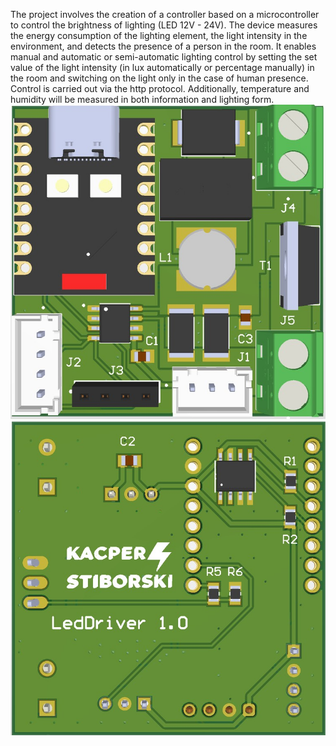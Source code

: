 The project involves the creation of a controller based on a microcontroller to control the brightness of lighting (LED 12V - 24V). The device measures the energy consumption of the lighting element, the light intensity in the environment, and detects the presence of a person in the room. It enables manual and automatic or semi-automatic lighting control by setting the set value of the light intensity (in lux automatically or percentage manually) in the room and switching on the light only in the case of human presence. Control is carried out via the http protocol. Additionally, temperature and humidity will be measured in both information and lighting form.
![PCB_TOP](pcb/PCB_TOP.jpg)
![PCB_BOT](pcb/PCB_BOT.jpg)